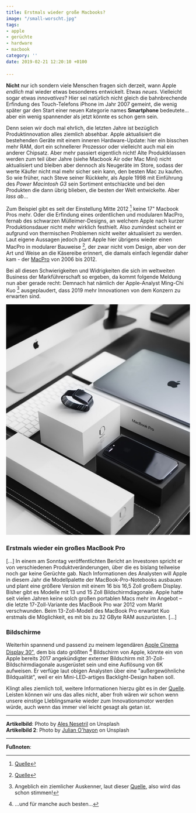 ```yaml
---
title: Erstmals wieder große Macbooks?
image: "/small-worscht.jpg"
tags:
- apple
- gerüchte
- hardware
- macbook
category: ''
date: 2019-02-21 12:20:10 +0100

---
```

**Nicht** nur ich sondern viele Menschen fragen sich derzeit, wann Apple _endlich_ mal wieder etwas besonderes entwickelt. Etwas _neues_. Vielleicht sogar etwas _innovatives_? Hier sei natürlich nicht gleich die bahnbrechende Erfindung des Touch-Telefons iPhone im Jahr 2007 gemeint, die wenig später gar den Start einer neuen Kategorie names **Smartphone** bedeutete... aber ein wenig spannender als jetzt könnte es schon gern sein. <!--more-->

Denn seien wir doch mal ehrlich, die letzten Jahre ist bezüglich Produktinnovation alles ziemlich absehbar. Apple aktualisiert die bestehenden Geräte mit einem inneren Hardware-Update: hier ein bisschen mehr RAM, dort ein schnellerer Prozessor oder vielleicht auch mal ein anderer Chipsatz. Aber mehr passiert eigentlich nicht! Alte Produktklassen werden zum teil über Jahre (siehe Macbook Air oder Mac Mini) nicht aktualisiert und bleiben aber dennoch als Neugeräte im Store, sodass der werte Käufer nicht mal mehr sicher sein kann, den besten Mac zu kaufen. So wie früher, nach Steve seiner Rückkehr, als Apple 1998 mit Einführung des *Power Macintosh G3* sein Sortiment entschlackte und bei den Produkten die dann übrig blieben, die besten der Welt entwickelte. Aber *lass ab*...

Zum Beispiel gibt es seit der Einstellung Mitte 2012 [^1] keine 17" Macbook Pros mehr. Oder die Erfindung eines ordentlichen und modularen MacPro, fernab des schwarzen Mülleimer-Designs, an welchem Apple nach kurzer Produktionsdauer nicht mehr wirklich festhielt. Also zumindest scheint er aufgrund von thermischen Problemen nicht weiter aktualisiert zu werden.
Laut eigene Aussagen jedoch plant Apple hier übrigens wieder einen MacPro in modularer Bauweise [^2], der zwar nicht vom Design, aber von der Art und Weise an die Käsereibe erinnert, die damals einfach legendär daher kam - der [MacPro](/2019/02/03/Mac-Pro/) von 2006 bis 2012.

Bei all diesen Schwierigkeiten und Widrigkeiten die sich im weltweiten Business der Markführerschaft so ergeben, da kommt folgende Meldung nun aber gerade recht: Demnach hat nämlich der Apple-Analyst Ming-Chi Kuo [^3] ausgeplaudert, dass 2019 mehr Innovationen von dem Konzern zu erwarten sind.

![](/content/images/worscht-small2.jpg)

### Erstmals wieder ein großes MacBook Pro
[...] In einem am Sonntag veröffentlichten Bericht an Investoren spricht er von verschiedenen Produktveränderungen, über die es bislang teilweise noch gar keine Gerüchte gab. Nach Informationen des Analysten will Apple in diesem Jahr die Modellpalette der MacBook-Pro-Notebooks ausbauen und plant eine größere Version mit einem 16 bis 16,5 Zoll großem Display. Bisher gibt es Modelle mit 13 und 15 Zoll Bildschirmdiagonale. Apple hatte seit vielen Jahren keine solch großen portablen Macs mehr im Angebot – die letzte 17-Zoll-Variante des MacBook Pro war 2012 vom Markt verschwunden. Beim 13-Zoll-Modell des MacBook Pro erwartet Kuo erstmals die Möglichkeit, es mit bis zu 32 GByte RAM auszurüsten. [...]

### Bildschirme
Weiterhin spannend und passend zu meinem legendären [Apple Cinema Display 30"](/2019/02/09/Apple-Cinema-HD-Display-2019/), dem bis dato größten [^4] Bildschirm von Apple, könnte ein von Apple bereits 2017 angekündigter externer Bildschirm mit 31-Zoll-Bildschirmdiagonale ausgerüstet sein und eine Auflösung von 6K aufweisen. Er verfüge laut obigen Analysten über eine "außergewöhnliche Bildqualität", weil er ein Mini-LED-artiges Backlight-Design haben soll.

Klingt alles ziemlich toll, weitere Informationen hierzu gibt es in der [Quelle](https://www.heise.de/mac-and-i/meldung/Experte-16-Zoll-MacBook-Apple-6K-Display-und-Dreifach-Kamera-iPhone-geplant-4311406.html). Leisten können wir uns das alles nicht, aber froh wären wir schon wenn unsere einstige LIeblingsmarke wieder zum Innovationsmotor werden würde, auch wenn das immer viel leicht gesagt als getan ist.

---

**Artikelbild**: Photo by [Ales Nesetril](https://unsplash.com/photos/Im7lZjxeLhg?utm_source=unsplash&utm_medium=referral&utm_content=creditCopyText) on Unsplash <br />
**Artikelbild 2**: Photo by [Julian O'hayon](https://unsplash.com/photos/Bs-zngH79Ds) on Unsplash

---

**Fußnoten**:

[^1]: [Quelle](https://www.pcwelt.de/news/Apple-stellt-MacBook-Pro-17-Zoll-ein-5933962.html)
[^2]: [Quelle](https://www.macworld.co.uk/news/mac/new-mac-pro-3536364/)
[^3]: Angeblich ein ziemlicher Auskenner, laut dieser [Quelle](https://www.cultofmac.com/273923/ming-chi-kuo/), also wird das schon stimmen!
[^4]: ...und für manche auch besten...